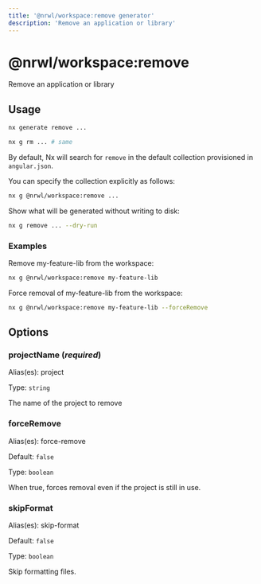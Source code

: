 ```yaml
---
title: '@nrwl/workspace:remove generator'
description: 'Remove an application or library'
---
```


# @nrwl/workspace:remove

Remove an application or library

## Usage

```bash
nx generate remove ...
```

```bash
nx g rm ... # same
```

By default, Nx will search for `remove` in the default collection provisioned in `angular.json`.

You can specify the collection explicitly as follows:

```bash
nx g @nrwl/workspace:remove ...
```

Show what will be generated without writing to disk:

```bash
nx g remove ... --dry-run
```

### Examples

Remove my-feature-lib from the workspace:

```bash
nx g @nrwl/workspace:remove my-feature-lib
```

Force removal of my-feature-lib from the workspace:

```bash
nx g @nrwl/workspace:remove my-feature-lib --forceRemove
```

## Options

### projectName (_**required**_)

Alias(es): project

Type: `string`

The name of the project to remove

### forceRemove

Alias(es): force-remove

Default: `false`

Type: `boolean`

When true, forces removal even if the project is still in use.

### skipFormat

Alias(es): skip-format

Default: `false`

Type: `boolean`

Skip formatting files.
